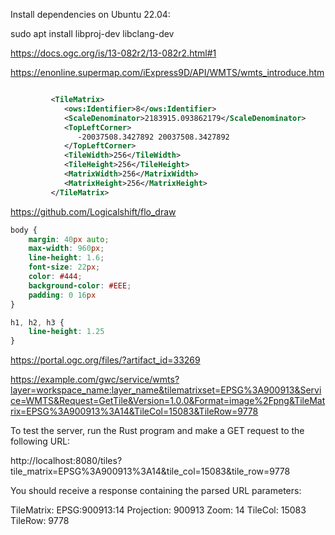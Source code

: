Install dependencies on Ubuntu 22.04:

sudo apt install libproj-dev libclang-dev

https://docs.ogc.org/is/13-082r2/13-082r2.html#1

https://enonline.supermap.com/iExpress9D/API/WMTS/wmts_introduce.htm

```xml

         <TileMatrix>
            <ows:Identifier>8</ows:Identifier>
            <ScaleDenominator>2183915.093862179</ScaleDenominator>
            <TopLeftCorner>
               -20037508.3427892 20037508.3427892
            </TopLeftCorner>
            <TileWidth>256</TileWidth>
            <TileHeight>256</TileHeight>
            <MatrixWidth>256</MatrixWidth>
            <MatrixHeight>256</MatrixHeight>
         </TileMatrix>

```

https://github.com/Logicalshift/flo_draw

```css
body {
    margin: 40px auto;
    max-width: 960px;
    line-height: 1.6;
    font-size: 22px;
    color: #444;
    background-color: #EEE;
    padding: 0 16px
}

h1, h2, h3 {
    line-height: 1.25
}
```

https://portal.ogc.org/files/?artifact_id=33269


https://example.com/gwc/service/wmts?layer=workspace_name:layer_name&tilematrixset=EPSG%3A900913&Service=WMTS&Request=GetTile&Version=1.0.0&Format=image%2Fpng&TileMatrix=EPSG%3A900913%3A14&TileCol=15083&TileRow=9778


To test the server, run the Rust program and make a GET request to the following URL:

http://localhost:8080/tiles?tile_matrix=EPSG%3A900913%3A14&tile_col=15083&tile_row=9778

You should receive a response containing the parsed URL parameters:

TileMatrix: EPSG:900913:14
Projection: 900913
Zoom: 14
TileCol: 15083
TileRow: 9778
